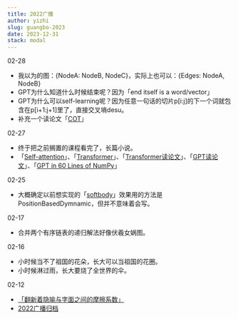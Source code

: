 ```yaml
---
title: 2022广播
author: yizhi
slug: guangbo-2023
date: 2023-12-31 
stack: modal
---
```

02-28
- 我以为的图：{NodeA: NodeB, NodeC}，实际上也可以：{Edges: NodeA, NodeB}
- GPT为什么知道什么时候结束呢？因为「end itself is a word/vector」 
- GPT为什么可以self-learning呢？因为任意一句话的切片p[i:j]的下一个词就包含在p[i+1:j+1]里了，直接交叉墒desu。
- 补充一个读论文「[COT](https://www.bilibili.com/video/BV1t8411e7Ug/)」

02-27
- 终于把之前搁置的课程看完了，长篇小说。
- 「[Self-attention](https://www.youtube.com/watch?v=hYdO9CscNes)」、「[Transformer](https://www.youtube.com/watch?v=n9TlOhRjYoc)」、「[Transformer读论文](https://www.bilibili.com/video/BV1pu411o7BE)」、「[GPT读论文](https://www.bilibili.com/video/BV1AF411b7xQ/)」、「[GPT in 60 Lines of NumPy](https://jaykmody.com/blog/gpt-from-scratch/)」

02-25
- 大概确定以前想实现的「[softbody](https://twitter.com/JuhaniHalkomaki/status/1626327846032404480)」效果用的方法是PositionBasedDymnamic，但并不意味着会写。

02-17
- 合并两个有序链表的递归解法好像伏羲女娲图。

02-16
- 小时候当不了祖国的花朵，长大可以当祖国的花圈。
- 小时候淋过雨，长大要烧了全世界的伞。

02-12
- [「翻新着隐喻与字面之间的摩擦系数」](https://book.douban.com/review/6132267/)
- [2022广播归档](./douban/guangbo-2022)

